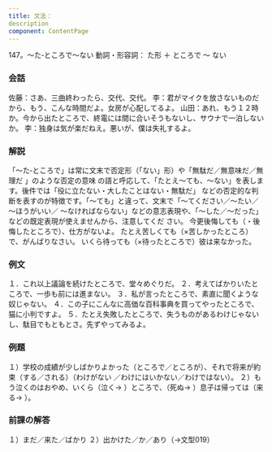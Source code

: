 ```yaml
---
title: 文法：
description
component: ContentPage
---
```



147。～た‐ところで～ない
動詞・形容詞： た形 ＋ ところで ～ ない
### 会話
佐藤：さあ、三曲終わったら、交代、交代。
李：君がマイクを放さないものだから、もう、こんな時間だよ。女房が心配してるよ。
山田：あれ、もう１２時か。今から出たところで、終電には間に合いそうもないし、サウナで一泊しないか。
李：独身は気が楽だねえ。悪いが、僕は失礼するよ。
### 解説
「～た‐ところで」は常に文末で否定形（「ない」形）や「無駄だ／無意味だ／無理だ 」のような否定の意味 の語と呼応して、「たとえ～ても、～ない」を表します。後件では「役に立たない・大したことはない・無駄だ」 などの否定的な判断を表すのが特徴です。「～ても」と違って、文末で「～てください／～たい／～ほうがいい／
～なければならない」などの意志表現や、「～した／～だった」などの既定表現が使えませんから、注意してくだ さい。
今更後悔しても（・後悔したところで）、仕方がないよ。 たとえ苦しくても（×苦しかったところ）で、がんばりなさい。 いくら待っても（×待ったところで）彼は来なかった。
### 例文
１．これ以上議論を続けたところで、堂々めぐりだ。
２．考えてばかりいたところで、一歩も前には進まない。
３．私が言ったところで、素直に聞くような奴じゃない。
４．この子にこんなに高価な百科事典を買ってやったところで、猫に小判ですよ。
５．たとえ失敗したところで、失うものがあるわけじゃないし、駄目でもともとさ。先ずやってみるよ。
### 例題
１）学校の成績が少しばかりよかった（ところで／ところが）、それで将来が約束（する／される）（わけがない
／わけにはいかない／わけではない）。
２）もう泣くのはおやめ、いくら（泣く→ ）ところで、（死ぬ→ ）息子は帰っては（来る→ ）。
### 前課の解答
１）まだ／来た／ばかり
２）出かけた／か／あり（→文型019）
